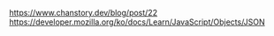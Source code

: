 https://www.chanstory.dev/blog/post/22
https://developer.mozilla.org/ko/docs/Learn/JavaScript/Objects/JSON
